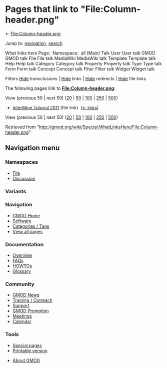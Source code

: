 <div id="mw-page-base" class="noprint">

</div>

<div id="mw-head-base" class="noprint">

</div>

<div id="content" class="mw-body" role="main">

<span id="top"></span>

<div id="mw-js-message" style="display:none;">

</div>



# <span dir="auto">Pages that link to "File:Column-header.png"</span>

<div id="bodyContent">

<div id="contentSub">

←
[File:Column-header.png](/wiki/File:Column-header.png "File:Column-header.png")

</div>

<div id="jump-to-nav" class="mw-jump">

Jump to: [navigation](#mw-navigation), [search](#p-search)

</div>

<div id="mw-content-text">

What links here Page:  Namespace:  all (Main) Talk User User talk GMOD
GMOD talk File File talk MediaWiki MediaWiki talk Template Template talk
Help Help talk Category Category talk Property Property talk Type Type
talk Form Form talk Concept Concept talk Filter Filter talk Widget
Widget talk

Filters
[Hide](/mediawiki/index.php?title=Special:WhatLinksHere/File:Column-header.png&hidetrans=1 "Special:WhatLinksHere/File:Column-header.png")
transclusions \|
[Hide](/mediawiki/index.php?title=Special:WhatLinksHere/File:Column-header.png&hidelinks=1 "Special:WhatLinksHere/File:Column-header.png")
links \|
[Hide](/mediawiki/index.php?title=Special:WhatLinksHere/File:Column-header.png&hideredirs=1 "Special:WhatLinksHere/File:Column-header.png")
redirects \|
[Hide](/mediawiki/index.php?title=Special:WhatLinksHere/File:Column-header.png&hideimages=1 "Special:WhatLinksHere/File:Column-header.png")
file links

The following pages link to
**[File:Column-header.png](/wiki/File:Column-header.png "File:Column-header.png")**:

View (previous 50 \| next 50)
([20](/mediawiki/index.php?title=Special:WhatLinksHere/File:Column-header.png&limit=20 "Special:WhatLinksHere/File:Column-header.png")
\|
[50](/mediawiki/index.php?title=Special:WhatLinksHere/File:Column-header.png&limit=50 "Special:WhatLinksHere/File:Column-header.png")
\|
[100](/mediawiki/index.php?title=Special:WhatLinksHere/File:Column-header.png&limit=100 "Special:WhatLinksHere/File:Column-header.png")
\|
[250](/mediawiki/index.php?title=Special:WhatLinksHere/File:Column-header.png&limit=250 "Special:WhatLinksHere/File:Column-header.png")
\|
[500](/mediawiki/index.php?title=Special:WhatLinksHere/File:Column-header.png&limit=500 "Special:WhatLinksHere/File:Column-header.png"))

- [InterMine Tutorial
  2011](/wiki/InterMine_Tutorial_2011 "InterMine Tutorial 2011") (file
  link) ‎ <span class="mw-whatlinkshere-tools">([←
  links](/mediawiki/index.php?title=Special:WhatLinksHere&target=InterMine+Tutorial+2011 "Special:WhatLinksHere"))</span>

View (previous 50 \| next 50)
([20](/mediawiki/index.php?title=Special:WhatLinksHere/File:Column-header.png&limit=20 "Special:WhatLinksHere/File:Column-header.png")
\|
[50](/mediawiki/index.php?title=Special:WhatLinksHere/File:Column-header.png&limit=50 "Special:WhatLinksHere/File:Column-header.png")
\|
[100](/mediawiki/index.php?title=Special:WhatLinksHere/File:Column-header.png&limit=100 "Special:WhatLinksHere/File:Column-header.png")
\|
[250](/mediawiki/index.php?title=Special:WhatLinksHere/File:Column-header.png&limit=250 "Special:WhatLinksHere/File:Column-header.png")
\|
[500](/mediawiki/index.php?title=Special:WhatLinksHere/File:Column-header.png&limit=500 "Special:WhatLinksHere/File:Column-header.png"))

</div>

<div class="printfooter">

Retrieved from
"<http://gmod.org/wiki/Special:WhatLinksHere/File:Column-header.png>"

</div>

<div id="catlinks" class="catlinks catlinks-allhidden">

</div>

<div class="visualClear">

</div>

</div>

</div>

<div id="mw-navigation">

## Navigation menu

<div id="mw-head">



<div id="left-navigation">

<div id="p-namespaces" class="vectorTabs" role="navigation"
aria-labelledby="p-namespaces-label">

### Namespaces

- <span id="ca-nstab-image"><a href="/wiki/File:Column-header.png" accesskey="c"
  title="View the file page [c]">File</a></span>
- <span id="ca-talk"><a
  href="/mediawiki/index.php?title=File_talk:Column-header.png&amp;action=edit&amp;redlink=1"
  accesskey="t"
  title="Discussion about the content page [t]">Discussion</a></span>

</div>

<div id="p-variants" class="vectorMenu emptyPortlet" role="navigation"
aria-labelledby="p-variants-label">

### 

### Variants[](#)

<div class="menu">

</div>

</div>

</div>





</div>

</div>

</div>

<div id="mw-panel">

<div id="p-logo" role="banner">

<a href="/wiki/Main_Page"
style="background-image: url(http://gmod.org/images/GMOD-cogs.png);"
title="Visit the main page"></a>

</div>

<div id="p-Navigation" class="portal" role="navigation"
aria-labelledby="p-Navigation-label">

### Navigation

<div class="body">

- <span id="n-GMOD-Home">[GMOD Home](/wiki/Main_Page)</span>
- <span id="n-Software">[Software](/wiki/GMOD_Components)</span>
- <span id="n-Categories-.2F-Tags">[Categories /
  Tags](/wiki/Categories)</span>
- <span id="n-View-all-pages">[View all
  pages](/wiki/Special:AllPages)</span>

</div>

</div>

<div id="p-Documentation" class="portal" role="navigation"
aria-labelledby="p-Documentation-label">

### Documentation

<div class="body">

- <span id="n-Overview">[Overview](/wiki/Overview)</span>
- <span id="n-FAQs">[FAQs](/wiki/Category:FAQ)</span>
- <span id="n-HOWTOs">[HOWTOs](/wiki/Category:HOWTO)</span>
- <span id="n-Glossary">[Glossary](/wiki/Glossary)</span>

</div>

</div>

<div id="p-Community" class="portal" role="navigation"
aria-labelledby="p-Community-label">

### Community

<div class="body">

- <span id="n-GMOD-News">[GMOD News](/wiki/GMOD_News)</span>
- <span id="n-Training-.2F-Outreach">[Training /
  Outreach](/wiki/Training_and_Outreach)</span>
- <span id="n-Support">[Support](/wiki/Support)</span>
- <span id="n-GMOD-Promotion">[GMOD
  Promotion](/wiki/GMOD_Promotion)</span>
- <span id="n-Meetings">[Meetings](/wiki/Meetings)</span>
- <span id="n-Calendar">[Calendar](/wiki/Calendar)</span>

</div>

</div>

<div id="p-tb" class="portal" role="navigation"
aria-labelledby="p-tb-label">

### Tools

<div class="body">

- <span id="t-specialpages"><a href="/wiki/Special:SpecialPages" accesskey="q"
  title="A list of all special pages [q]">Special pages</a></span>
- <span id="t-print"><a
  href="/mediawiki/index.php?title=Special:WhatLinksHere/File:Column-header.png&amp;printable=yes"
  rel="alternate" accesskey="p"
  title="Printable version of this page [p]">Printable version</a></span>

</div>

</div>

</div>

</div>

<div id="footer" role="contentinfo">

- <span id="footer-places-about">[About
  GMOD](/wiki/GMOD:About "GMOD:About")</span>

<!-- -->






</div>
